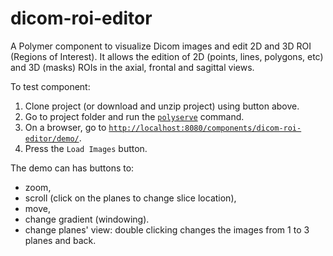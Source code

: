 # dicom-roi-editor

A Polymer component to visualize Dicom images and edit 2D and 3D ROI (Regions of Interest). It allows the edition of 2D (points, lines, polygons, etc) and 3D (masks) ROIs in the axial, frontal and sagittal views. 

To test component:

1. Clone project (or download and unzip project) using button above.
2. Go to project folder and run the [`polyserve`](https://github.com/PolymerLabs/polyserve) command.
3. On a browser, go to [`http://localhost:8080/components/dicom-roi-editor/demo/`](http://localhost:8080/components/dicom-roi-editor/demo/).
4. Press the `Load Images` button.

The demo can has buttons to:

* zoom, 
* scroll (click on the planes to change slice location), 
* move, 
* change gradient (windowing). 
* change planes' view: double clicking changes the images from 1 to 3 planes and back.